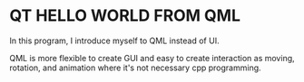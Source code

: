 # QT HELLO WORLD FROM QML

In this program, I introduce myself to QML instead of UI. 

QML is more flexible to create GUI and easy to create interaction as moving, rotation, and animation where it's not necessary cpp programming.
